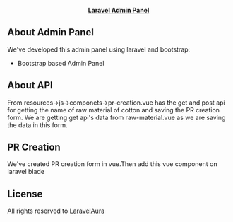 <p align="center"><b><a href="https://laravelaura.com" target="_blank">Laravel Admin Panel</a></b></p>

## About  Admin Panel

We've developed this admin panel using laravel and bootstrap:

- Bootstrap based Admin Panel

## About API

From resources->js->componets->pr-creation.vue has the get and post api for getting the name of raw material of cotton and saving the PR creation form.
We are getting get api's data from raw-material.vue as we are saving the data in this form.

## PR Creation
We've created PR creation form in vue.Then add this vue component on laravel blade

## License

All rights reserved to <a href="https://laravelaura.com" target="_blank">LaravelAura</a>
